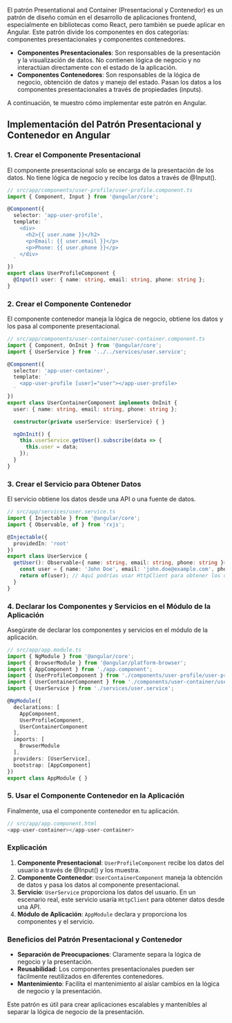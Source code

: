 El patrón Presentational and Container (Presentacional y Contenedor) es un patrón de diseño común en el desarrollo de aplicaciones frontend, especialmente en bibliotecas como React, pero también se puede aplicar en Angular. Este patrón divide los componentes en dos categorías: componentes presentacionales y componentes contenedores.

- **Componentes Presentacionales**: Son responsables de la presentación y la visualización de datos. No contienen lógica de negocio y no interactúan directamente con el estado de la aplicación.
- **Componentes Contenedores**: Son responsables de la lógica de negocio, obtención de datos y manejo del estado. Pasan los datos a los componentes presentacionales a través de propiedades (inputs).

A continuación, te muestro cómo implementar este patrón en Angular.

## Implementación del Patrón Presentacional y Contenedor en Angular

### 1. Crear el Componente Presentacional

El componente presentacional solo se encarga de la presentación de los datos. No tiene lógica de negocio y recibe los datos a través de @Input().

```typescript
// src/app/components/user-profile/user-profile.component.ts
import { Component, Input } from '@angular/core';

@Component({
  selector: 'app-user-profile',
  template: `
    <div>
      <h2>{{ user.name }}</h2>
      <p>Email: {{ user.email }}</p>
      <p>Phone: {{ user.phone }}</p>
    </div>
  `
})
export class UserProfileComponent {
  @Input() user: { name: string, email: string, phone: string };
}
```

### 2. Crear el Componente Contenedor

El componente contenedor maneja la lógica de negocio, obtiene los datos y los pasa al componente presentacional.

```typescript
// src/app/components/user-container/user-container.component.ts
import { Component, OnInit } from '@angular/core';
import { UserService } from '../../services/user.service';

@Component({
  selector: 'app-user-container',
  template: `
    <app-user-profile [user]="user"></app-user-profile>
  `
})
export class UserContainerComponent implements OnInit {
  user: { name: string, email: string, phone: string };

  constructor(private userService: UserService) { }

  ngOnInit() {
    this.userService.getUser().subscribe(data => {
      this.user = data;
    });
  }
}
```

### 3. Crear el Servicio para Obtener Datos

El servicio obtiene los datos desde una API o una fuente de datos.

```typescript
// src/app/services/user.service.ts
import { Injectable } from '@angular/core';
import { Observable, of } from 'rxjs';

@Injectable({
  providedIn: 'root'
})
export class UserService {
  getUser(): Observable<{ name: string, email: string, phone: string }> {
    const user = { name: 'John Doe', email: 'john.doe@example.com', phone: '123-456-7890' };
    return of(user); // Aquí podrías usar HttpClient para obtener los datos de una API real
  }
}
```

### 4. Declarar los Componentes y Servicios en el Módulo de la Aplicación

Asegúrate de declarar los componentes y servicios en el módulo de la aplicación.

```typescript
// src/app/app.module.ts
import { NgModule } from '@angular/core';
import { BrowserModule } from '@angular/platform-browser';
import { AppComponent } from './app.component';
import { UserProfileComponent } from './components/user-profile/user-profile.component';
import { UserContainerComponent } from './components/user-container/user-container.component';
import { UserService } from './services/user.service';

@NgModule({
  declarations: [
    AppComponent,
    UserProfileComponent,
    UserContainerComponent
  ],
  imports: [
    BrowserModule
  ],
  providers: [UserService],
  bootstrap: [AppComponent]
})
export class AppModule { }
```

### 5. Usar el Componente Contenedor en la Aplicación

Finalmente, usa el componente contenedor en tu aplicación.

```typescript
// src/app/app.component.html
<app-user-container></app-user-container>
```

### Explicación

1. **Componente Presentacional**: `UserProfileComponent` recibe los datos del usuario a través de @Input() y los muestra.
2. **Componente Contenedor**: `UserContainerComponent` maneja la obtención de datos y pasa los datos al componente presentacional.
3. **Servicio**: `UserService` proporciona los datos del usuario. En un escenario real, este servicio usaría `HttpClient` para obtener datos desde una API.
4. **Módulo de Aplicación**: `AppModule` declara y proporciona los componentes y el servicio.

### Beneficios del Patrón Presentacional y Contenedor

- **Separación de Preocupaciones**: Claramente separa la lógica de negocio y la presentación.
- **Reusabilidad**: Los componentes presentacionales pueden ser fácilmente reutilizados en diferentes contenedores.
- **Mantenimiento**: Facilita el mantenimiento al aislar cambios en la lógica de negocio y la presentación.

Este patrón es útil para crear aplicaciones escalables y mantenibles al separar la lógica de negocio de la presentación.